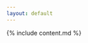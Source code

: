 ```yaml
---
layout: default
---
```

<link href="{{ relative }}css/markdown10.css" rel="stylesheet" />

{% include content.md %}

